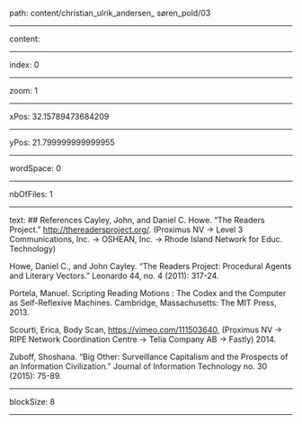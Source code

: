 path: content/christian_ulrik_andersen_ søren_pold/03

----

content: 

----

index: 0

----

zoom: 1

----

xPos: 32.15789473684209

----

yPos: 21.799999999999955

----

wordSpace: 0

----

nbOfFiles: 1

----

text: ## References
Cayley, John, and Daniel C. Howe. “The Readers Project.”  http://thereadersproject.org/. (Proximus NV → Level 3 Communications, Inc. → OSHEAN, Inc. → Rhode Island Network for Educ. Technology)  
  
Howe, Daniel C., and John Cayley. “The Readers Project: Procedural Agents and Literary Vectors.” Leonardo 44, no. 4 (2011): 317-24.  
   
Portela, Manuel. Scripting Reading Motions : The Codex and the Computer as Self-Reflexive Machines.  Cambridge, Massachusetts: The MIT Press, 2013.  
  
Scourti, Erica, Body Scan, https://vimeo.com/111503640, (Proximus NV → RIPE Network Coordination Centre → Telia Company AB → Fastly) 2014.  
  
Zuboff, Shoshana. “Big Other: Surveillance Capitalism and the Prospects of an Information Civilization.” Journal of Information Technology no. 30 (2015): 75-89.

----

blockSize: 8

----

